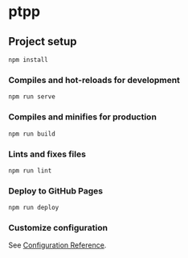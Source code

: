 # ptpp

## Project setup

```
npm install
```

### Compiles and hot-reloads for development

```
npm run serve
```

### Compiles and minifies for production

```
npm run build
```

### Lints and fixes files

```
npm run lint
```

### Deploy to GitHub Pages

```
npm run deploy
```

### Customize configuration

See [Configuration Reference](https://cli.vuejs.org/config/).
